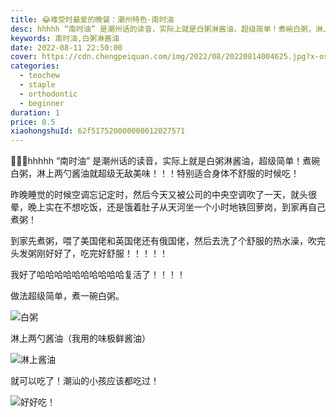 ```yaml
---
title: 😂难受时最爱的晚餐：潮州特色·南时油
desc: hhhhh “南时油” 是潮州话的读音，实际上就是白粥淋酱油，超级简单！煮碗白粥，淋上两勺酱油就超级无敌美味！！！特别适合身体不舒服的时候吃！
keywords: 南时油,白粥淋酱油
date: 2022-08-11 22:50:00
cover: https://cdn.chengpeiquan.com/img/2022/08/20220814004625.jpg?x-oss-process=image/interlace,1
categories:
  - teochew
  - staple
  - orthodontic
  - beginner
duration: 1
price: 0.5
xiaohongshuId: 62f517520000000012027571
---
```


🤣🤣🤣hhhhh “南时油” 是潮州话的读音，实际上就是白粥淋酱油，超级简单！煮碗白粥，淋上两勺酱油就超级无敌美味！！！特别适合身体不舒服的时候吃！

昨晚睡觉的时候空调忘记定时，然后今天又被公司的中央空调吹了一天，就头很晕，晚上实在不想吃饭，还是饿着肚子从天河坐一个小时地铁回萝岗，到家再自己煮粥！

到家先煮粥，喂了美国佬和英国佬还有俄国佬，然后去洗了个舒服的热水澡，吹完头发粥刚好好了，吃完好舒服！！！！！

我好了哈哈哈哈哈哈哈哈哈哈复活了！！！！

做法超级简单，煮一碗白粥。

![白粥](https://cdn.chengpeiquan.com/img/2022/08/20220814004638.jpg?x-oss-process=image/interlace,1)

淋上两勺酱油（我用的味极鲜酱油）

![淋上酱油](https://cdn.chengpeiquan.com/img/2022/08/20220814004636.jpg?x-oss-process=image/interlace,1)

就可以吃了！潮汕的小孩应该都吃过！

![好好吃！](https://cdn.chengpeiquan.com/img/2022/08/20220814004637.jpg?x-oss-process=image/interlace,1)
